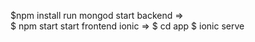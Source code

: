 $npm install
run mongod
start backend =>  
$ npm start
start frontend ionic =>
$ cd app 
$ ionic serve

